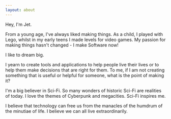 ```yaml
---
layout: about
---
```

Hey, I'm Jet.

From a young age, I've always liked making things.
As a child, I played with Lego, whilst in my early teens I made levels for video games.
My passion for making things hasn't changed - I make Software now!

I like to dream big.

I yearn to create tools and applications to help people live their lives
or to help them make decisions that are right for them. 
To me, if I am not creating something that is useful or helpful for someone,
what is the point of making it?

I'm a big believer in Sci-Fi.
So many wonders of historic Sci-Fi are realities of today.
I love the themes of Cyberpunk and megacities.
Sci-Fi inspires me. 

I believe that technology can free us 
from the manacles of the humdrum of the minutiae of life.
I believe we can all live extraordinarily.
